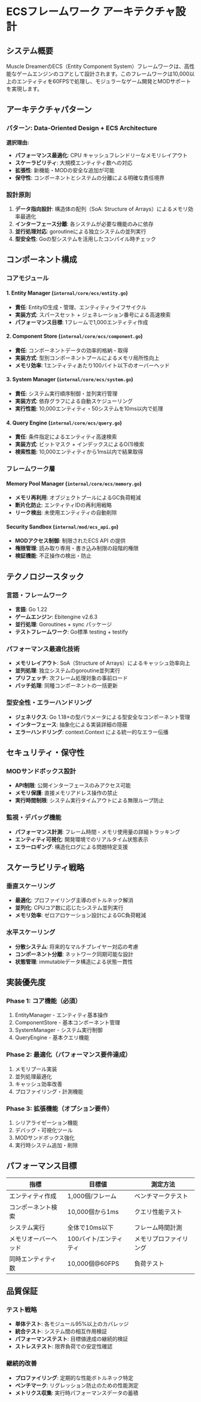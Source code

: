 # ECSフレームワーク アーキテクチャ設計

## システム概要

Muscle DreamerのECS（Entity Component System）フレームワークは、高性能なゲームエンジンのコアとして設計されます。このフレームワークは10,000以上のエンティティを60FPSで処理し、モジュラーなゲーム開発とMODサポートを実現します。

## アーキテクチャパターン

### パターン: Data-Oriented Design + ECS Architecture
**選択理由:**
- **パフォーマンス最適化**: CPU キャッシュフレンドリーなメモリレイアウト
- **スケーラビリティ**: 大規模エンティティ数への対応
- **拡張性**: 新機能・MODの安全な追加が可能
- **保守性**: コンポーネントとシステムの分離による明確な責任境界

### 設計原則
1. **データ指向設計**: 構造体の配列（SoA: Structure of Arrays）によるメモリ効率最適化
2. **インターフェース分離**: 各システムが必要な機能のみに依存
3. **並行処理対応**: goroutineによる独立システムの並列実行
4. **型安全性**: Goの型システムを活用したコンパイル時チェック

## コンポーネント構成

### コアモジュール

#### 1. Entity Manager (`internal/core/ecs/entity.go`)
- **責任**: EntityID生成・管理、エンティティライフサイクル
- **実装方式**: スパースセット + ジェネレーション番号による高速検索
- **パフォーマンス目標**: 1フレームで1,000エンティティ作成

#### 2. Component Store (`internal/core/ecs/component.go`)
- **責任**: コンポーネントデータの効率的格納・取得
- **実装方式**: 型別コンポーネントプールによるメモリ局所性向上
- **メモリ効率**: 1エンティティあたり100バイト以下のオーバーヘッド

#### 3. System Manager (`internal/core/ecs/system.go`)
- **責任**: システム実行順序制御・並列実行管理
- **実装方式**: 依存グラフによる自動スケジューリング
- **実行性能**: 10,000エンティティ・50システムを10ms以内で処理

#### 4. Query Engine (`internal/core/ecs/query.go`)
- **責任**: 条件指定によるエンティティ高速検索
- **実装方式**: ビットマスク + インデックスによるO(1)検索
- **検索性能**: 10,000エンティティから1ms以内で結果取得

### フレームワーク層

#### Memory Pool Manager (`internal/core/ecs/memory.go`)
- **メモリ再利用**: オブジェクトプールによるGC負荷軽減
- **断片化防止**: エンティティIDの再利用戦略
- **リーク検出**: 未使用エンティティの自動削除

#### Security Sandbox (`internal/mod/ecs_api.go`)
- **MODアクセス制御**: 制限されたECS API の提供
- **権限管理**: 読み取り専用・書き込み制限の段階的権限
- **検証機能**: 不正操作の検出・防止

## テクノロジースタック

### 言語・フレームワーク
- **言語**: Go 1.22
- **ゲームエンジン**: Ebitengine v2.6.3
- **並行処理**: Goroutines + sync パッケージ
- **テストフレームワーク**: Go標準 testing + testify

### パフォーマンス最適化技術
- **メモリレイアウト**: SoA（Structure of Arrays）によるキャッシュ効率向上
- **並列処理**: 独立システムのgoroutine並列実行
- **プリフェッチ**: 次フレーム処理対象の事前ロード
- **バッチ処理**: 同種コンポーネントの一括更新

### 型安全性・エラーハンドリング
- **ジェネリクス**: Go 1.18+の型パラメータによる型安全なコンポーネント管理
- **インターフェース**: 抽象化による実装詳細の隠蔽
- **エラーハンドリング**: context.Context による統一的なエラー伝播

## セキュリティ・保守性

### MODサンドボックス設計
- **API制限**: 公開インターフェースのみアクセス可能
- **メモリ保護**: 直接メモリアドレス操作の禁止
- **実行時間制限**: システム実行タイムアウトによる無限ループ防止

### 監視・デバッグ機能
- **パフォーマンス計測**: フレーム時間・メモリ使用量の詳細トラッキング
- **エンティティ可視化**: 開発環境でのリアルタイム状態表示
- **エラーロギング**: 構造化ログによる問題特定支援

## スケーラビリティ戦略

### 垂直スケーリング
- **最適化**: プロファイリング主導のボトルネック解消
- **並列化**: CPUコア数に応じたシステム並列実行
- **メモリ効率**: ゼロアロケーション設計によるGC負荷軽減

### 水平スケーリング
- **分散システム**: 将来的なマルチプレイヤー対応の考慮
- **コンポーネント分離**: ネットワーク同期可能な設計
- **状態管理**: immutableデータ構造による状態一貫性

## 実装優先度

### Phase 1: コア機能（必須）
1. EntityManager - エンティティ基本操作
2. ComponentStore - 基本コンポーネント管理
3. SystemManager - システム実行制御
4. QueryEngine - 基本クエリ機能

### Phase 2: 最適化（パフォーマンス要件達成）
1. メモリプール実装
2. 並列処理最適化
3. キャッシュ効率改善
4. プロファイリング・計測機能

### Phase 3: 拡張機能（オプション要件）
1. シリアライゼーション機能
2. デバッグ・可視化ツール
3. MODサンドボックス強化
4. 実行時システム追加・削除

## パフォーマンス目標

| 指標 | 目標値 | 測定方法 |
|------|--------|----------|
| エンティティ作成 | 1,000個/フレーム | ベンチマークテスト |
| コンポーネント検索 | 10,000個から1ms | クエリ性能テスト |
| システム実行 | 全体で10ms以下 | フレーム時間計測 |
| メモリオーバーヘッド | 100バイト/エンティティ | メモリプロファイリング |
| 同時エンティティ数 | 10,000個@60FPS | 負荷テスト |

## 品質保証

### テスト戦略
- **単体テスト**: 各モジュール95%以上のカバレッジ
- **統合テスト**: システム間の相互作用検証
- **パフォーマンステスト**: 目標値達成の継続的検証
- **ストレステスト**: 限界負荷での安定性確認

### 継続的改善
- **プロファイリング**: 定期的な性能ボトルネック特定
- **ベンチマーク**: リグレッション防止のための性能測定
- **メトリクス収集**: 実行時パフォーマンスデータの蓄積